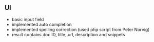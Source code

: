 ## UI

* basic input field
* implemented auto completion
* implemented spelling correction (used php script from Peter Norvig)
* result contains doc ID, title, url, description and snippets
